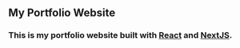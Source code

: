 ## My Portfolio Website

### This is my portfolio website built with [React](https://reactjs.org/) and [NextJS](https://nextjs.org/).